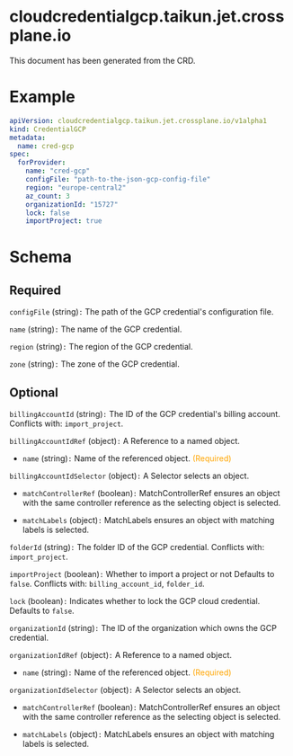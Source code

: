 
cloudcredentialgcp.taikun.jet.crossplane.io
===========================================


This document has been generated from the CRD.
  

# Example


```yaml
apiVersion: cloudcredentialgcp.taikun.jet.crossplane.io/v1alpha1
kind: CredentialGCP
metadata:
  name: cred-gcp
spec:
  forProvider:
    name: "cred-gcp"
    configFile: "path-to-the-json-gcp-config-file"
    region: "europe-central2"
    az_count: 3
    organizationId: "15727"
    lock: false
    importProject: true

```  

# Schema
  

## Required
  
`configFile` (string)`:` The path of the GCP credential's configuration file.
  
`name` (string)`:` The name of the GCP credential.
  
`region` (string)`:` The region of the GCP credential.
  
`zone` (string)`:` The zone of the GCP credential.
  

## Optional
  
`billingAccountId` (string)`:` The ID of the GCP credential's billing account. Conflicts with: `import_project`.
  
`billingAccountIdRef` (object)`:` A Reference to a named object.

* `name` (string)`:` Name of the referenced object.<font color="orange"> (Required)</font>  
  
`billingAccountIdSelector` (object)`:` A Selector selects an object.

* `matchControllerRef` (boolean)`:` MatchControllerRef ensures an object with the same controller reference as the selecting object is selected.  

* `matchLabels` (object)`:` MatchLabels ensures an object with matching labels is selected.  
  
`folderId` (string)`:` The folder ID of the GCP credential. Conflicts with: `import_project`.
  
`importProject` (boolean)`:` Whether to import a project or not Defaults to `false`. Conflicts with: `billing_account_id`, `folder_id`.
  
`lock` (boolean)`:` Indicates whether to lock the GCP cloud credential. Defaults to `false`.
  
`organizationId` (string)`:` The ID of the organization which owns the GCP credential.
  
`organizationIdRef` (object)`:` A Reference to a named object.

* `name` (string)`:` Name of the referenced object.<font color="orange"> (Required)</font>  
  
`organizationIdSelector` (object)`:` A Selector selects an object.

* `matchControllerRef` (boolean)`:` MatchControllerRef ensures an object with the same controller reference as the selecting object is selected.  

* `matchLabels` (object)`:` MatchLabels ensures an object with matching labels is selected.  
  
